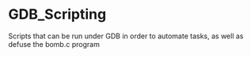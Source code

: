 # GDB_Scripting
Scripts that can be run under GDB in order to automate tasks, 
as well as defuse the bomb.c program

